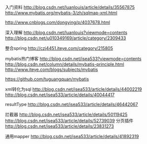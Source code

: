 
入门资料
http://blog.csdn.net/luanlouis/article/details/35567875
http://www.mybatis.org/mybatis-3/zh/sqlmap-xml.html



http://www.cnblogs.com/dongying/p/4037678.html



深入理解
http://blog.csdn.net/luanlouis?viewmode=contents
http://blog.csdn.net/u010349169/article/category/2309433


整合spring
http://czj4451.iteye.com/category/215805


mybatis热门博客
http://blog.csdn.net/isea533?viewmode=contents
http://blog.csdn.net/column/details/mybatis-principle.html
http://www.iteye.com/blogs/subjects/mybatis

https://github.com/tuguangquan/mybatis

xml转化为sql
http://blog.csdn.net/isea533/article/details/44002219
http://blog.csdn.net/isea533/article/details/40044417

resultType
http://blog.csdn.net/isea533/article/details/46442067

拦截器
http://blog.csdn.net/isea533/article/details/50119425
http://blog.csdn.net/isea533/article/details/52739039
分页插件
http://blog.csdn.net/isea533/article/details/23831273

通用mapper
http://blog.csdn.net/isea533/article/details/41892319